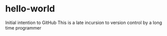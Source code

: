 # hello-world
Initial intention to GitHub
This is a late incursion to version control by a long time programmer
